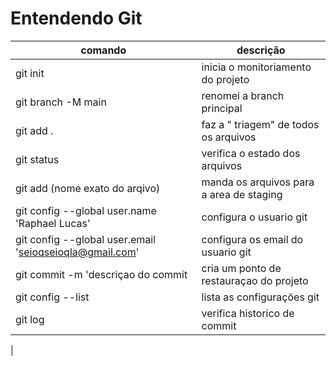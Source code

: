 # Entendendo Git

|comando|descrição|
|-|-|
|git init |inicia o monitoriamento do projeto|
|git branch -M main| renomei a branch principal|
|git add .| faz a " triagem" de todos os arquivos|
|git status| verifica o estado dos arquivos|
|git add (nome exato do arqivo)| manda os arquivos para a area de staging
|git config --global user.name 'Raphael Lucas'| configura o usuario git|
|git config --global user.email 'seioqseioqla@gmail.com'| configura os email do usuario git|
|git commit -m  'descriçao do commit| cria um ponto de restauraçao do projeto|
|git config --list | lista as configurações git|
|git log|verifica historico de commit|
|